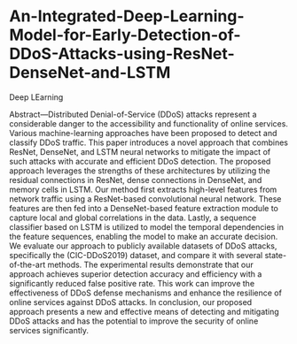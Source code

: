 # An-Integrated-Deep-Learning-Model-for-Early-Detection-of-DDoS-Attacks-using-ResNet-DenseNet-and-LSTM
Deep LEarning

Abstract—Distributed Denial-of-Service (DDoS) attacks
represent a considerable danger to the accessibility and
functionality of online services. Various machine-learning
approaches have been proposed to detect and classify DDoS
traffic. This paper introduces a novel approach that combines
ResNet, DenseNet, and LSTM neural networks to mitigate
the impact of such attacks with accurate and efficient DDoS
detection. The proposed approach leverages the strengths of these
architectures by utilizing the residual connections in ResNet,
dense connections in DenseNet, and memory cells in LSTM. Our
method first extracts high-level features from network traffic
using a ResNet-based convolutional neural network. These
features are then fed into a DenseNet-based feature extraction
module to capture local and global correlations in the data.
Lastly, a sequence classifier based on LSTM is utilized to model
the temporal dependencies in the feature sequences, enabling the
model to make an accurate decision. We evaluate our approach
to publicly available datasets of DDoS attacks, specifically
the (CIC-DDoS2019) dataset, and compare it with several
state-of-the-art methods. The experimental results demonstrate
that our approach achieves superior detection accuracy and
efficiency with a significantly reduced false positive rate. This
work can improve the effectiveness of DDoS defense mechanisms
and enhance the resilience of online services against DDoS
attacks. In conclusion, our proposed approach presents a new
and effective means of detecting and mitigating DDoS attacks
and has the potential to improve the security of online services
significantly.
